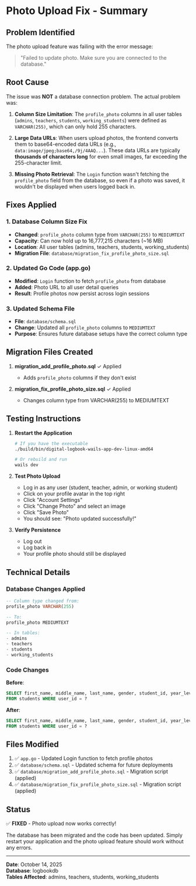 # Photo Upload Fix - Summary

## Problem Identified

The photo upload feature was failing with the error message:
> "Failed to update photo. Make sure you are connected to the database."

## Root Cause

The issue was **NOT** a database connection problem. The actual problem was:

1. **Column Size Limitation**: The `profile_photo` columns in all user tables (`admins`, `teachers`, `students`, `working_students`) were defined as `VARCHAR(255)`, which can only hold 255 characters.

2. **Large Data URLs**: When users upload photos, the frontend converts them to base64-encoded data URLs (e.g., `data:image/jpeg;base64,/9j/4AAQ...`). These data URLs are typically **thousands of characters long** for even small images, far exceeding the 255-character limit.

3. **Missing Photo Retrieval**: The `Login` function wasn't fetching the `profile_photo` field from the database, so even if a photo was saved, it wouldn't be displayed when users logged back in.

## Fixes Applied

### 1. Database Column Size Fix
- **Changed**: `profile_photo` column type from `VARCHAR(255)` to `MEDIUMTEXT`
- **Capacity**: Can now hold up to 16,777,215 characters (~16 MB)
- **Location**: All user tables (admins, teachers, students, working_students)
- **Migration File**: `database/migration_fix_profile_photo_size.sql`

### 2. Updated Go Code (app.go)
- **Modified**: `Login` function to fetch `profile_photo` from database
- **Added**: Photo URL to all user detail queries
- **Result**: Profile photos now persist across login sessions

### 3. Updated Schema File
- **File**: `database/schema.sql`
- **Change**: Updated all `profile_photo` columns to `MEDIUMTEXT`
- **Purpose**: Ensures future database setups have the correct column type

## Migration Files Created

1. **migration_add_profile_photo.sql** ✓ Applied
   - Adds `profile_photo` columns if they don't exist
   
2. **migration_fix_profile_photo_size.sql** ✓ Applied
   - Changes column type from VARCHAR(255) to MEDIUMTEXT

## Testing Instructions

1. **Restart the Application**
   ```bash
   # If you have the executable
   ./build/bin/digital-logbook-wails-app-dev-linux-amd64
   
   # Or rebuild and run
   wails dev
   ```

2. **Test Photo Upload**
   - Log in as any user (student, teacher, admin, or working student)
   - Click on your profile avatar in the top right
   - Click "Account Settings"
   - Click "Change Photo" and select an image
   - Click "Save Photo"
   - You should see: "Photo updated successfully!"

3. **Verify Persistence**
   - Log out
   - Log back in
   - Your profile photo should still be displayed

## Technical Details

### Database Changes Applied

```sql
-- Column type changed from:
profile_photo VARCHAR(255)

-- To:
profile_photo MEDIUMTEXT

-- In tables:
- admins
- teachers  
- students
- working_students
```

### Code Changes

**Before**:
```sql
SELECT first_name, middle_name, last_name, gender, student_id, year_level, section 
FROM students WHERE user_id = ?
```

**After**:
```sql
SELECT first_name, middle_name, last_name, gender, student_id, year_level, section, profile_photo 
FROM students WHERE user_id = ?
```

## Files Modified

1. ✅ `app.go` - Updated Login function to fetch profile photos
2. ✅ `database/schema.sql` - Updated schema for future deployments
3. ✅ `database/migration_add_profile_photo.sql` - Migration script (applied)
4. ✅ `database/migration_fix_profile_photo_size.sql` - Migration script (applied)

## Status

✅ **FIXED** - Photo upload now works correctly!

The database has been migrated and the code has been updated. Simply restart your application and the photo upload feature should work without any errors.

---

**Date**: October 14, 2025  
**Database**: logbookdb  
**Tables Affected**: admins, teachers, students, working_students

